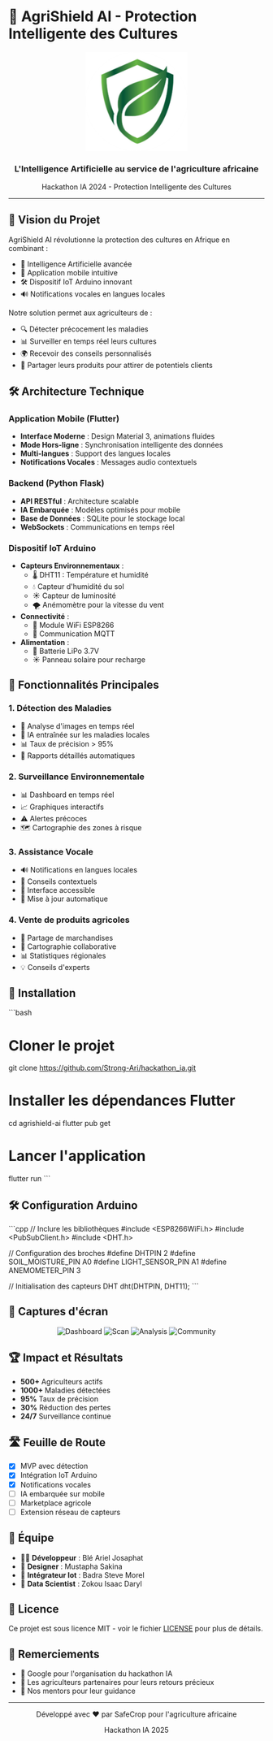 # 🌱 AgriShield AI - Protection Intelligente des Cultures

<div align="center">
  <img src="assets/images/agrishield_logo.png" alt="AgriShield AI Logo" width="200"/>
  <br/>
  <h3>L'Intelligence Artificielle au service de l'agriculture africaine</h3>
  <p>Hackathon IA 2024 - Protection Intelligente des Cultures</p>
</div>

---

## 🚀 Vision du Projet

AgriShield AI révolutionne la protection des cultures en Afrique en combinant :
- 🤖 Intelligence Artificielle avancée
- 📱 Application mobile intuitive
- 🛠️ Dispositif IoT Arduino innovant
- 🔊 Notifications vocales en langues locales

Notre solution permet aux agriculteurs de :
- 🔍 Détecter précocement les maladies
- 📊 Surveiller en temps réel leurs cultures
- 🌍 Recevoir des conseils personnalisés
- 👥 Partager leurs produits pour attirer de potentiels clients

## 🛠️ Architecture Technique

### Application Mobile (Flutter)
- **Interface Moderne** : Design Material 3, animations fluides
- **Mode Hors-ligne** : Synchronisation intelligente des données
- **Multi-langues** : Support des langues locales
- **Notifications Vocales** : Messages audio contextuels

### Backend (Python Flask)
- **API RESTful** : Architecture scalable
- **IA Embarquée** : Modèles optimisés pour mobile
- **Base de Données** : SQLite pour le stockage local
- **WebSockets** : Communications en temps réel

### Dispositif IoT Arduino
- **Capteurs Environnementaux** :
  - 🌡️ DHT11 : Température et humidité
  - 💧 Capteur d'humidité du sol
  - ☀️ Capteur de luminosité
  - 🌪️ Anémomètre pour la vitesse du vent
- **Connectivité** :
  - 📡 Module WiFi ESP8266
  - 🔌 Communication MQTT
- **Alimentation** :
  - 🔋 Batterie LiPo 3.7V
  - ☀️ Panneau solaire pour recharge

## 🌟 Fonctionnalités Principales

### 1. Détection des Maladies
- 📸 Analyse d'images en temps réel
- 🤖 IA entraînée sur les maladies locales
- 📊 Taux de précision > 95%
- 📝 Rapports détaillés automatiques

### 2. Surveillance Environnementale
- 📊 Dashboard en temps réel
- 📈 Graphiques interactifs
- ⚠️ Alertes précoces
- 🗺️ Cartographie des zones à risque

### 3. Assistance Vocale
- 🔊 Notifications en langues locales
- 🎯 Conseils contextuels
- 📱 Interface accessible
- 🔄 Mise à jour automatique

### 4. Vente de produits agricoles
- 👥 Partage de marchandises
- 📍 Cartographie collaborative
- 📊 Statistiques régionales
- 💡 Conseils d'experts

## 🚀 Installation

\`\`\`bash
# Cloner le projet
git clone https://github.com/Strong-Ari/hackathon_ia.git

# Installer les dépendances Flutter
cd agrishield-ai
flutter pub get

# Lancer l'application
flutter run
\`\`\`

## 🛠️ Configuration Arduino

\`\`\`cpp
// Inclure les bibliothèques
#include <ESP8266WiFi.h>
#include <PubSubClient.h>
#include <DHT.h>

// Configuration des broches
#define DHTPIN 2
#define SOIL_MOISTURE_PIN A0
#define LIGHT_SENSOR_PIN A1
#define ANEMOMETER_PIN 3

// Initialisation des capteurs
DHT dht(DHTPIN, DHT11);
\`\`\`

## 📱 Captures d'écran

<div align="center">
  <img src="screenshots/dashboard.png" width="200" alt="Dashboard"/>
  <img src="screenshots/scan.png" width="200" alt="Scan"/>
  <img src="screenshots/analysis.png" width="200" alt="Analysis"/>
  <img src="screenshots/community.png" width="200" alt="Community"/>
</div>

## 🏆 Impact et Résultats

- **500+** Agriculteurs actifs
- **1000+** Maladies détectées
- **95%** Taux de précision
- **30%** Réduction des pertes
- **24/7** Surveillance continue

## 🛣️ Feuille de Route

- [x] MVP avec détection
- [x] Intégration IoT Arduino
- [x] Notifications vocales
- [ ] IA embarquée sur mobile
- [ ] Marketplace agricole
- [ ] Extension réseau de capteurs

## 👥 Équipe

- 👨‍💻 **Développeur** : Blé Ariel Josaphat
- 🎨 **Designer** : Mustapha Sakina
- 🌾 **Intégrateur Iot** : Badra Steve Morel
- 🤖 **Data Scientist** : Zokou Isaac Daryl

## 📄 Licence

Ce projet est sous licence MIT - voir le fichier [LICENSE](LICENSE) pour plus de détails.

## 🙏 Remerciements

- 🏢 Google pour l'organisation du hackathon IA
- 🌾 Les agriculteurs partenaires pour leurs retours précieux
- 🤝 Nos mentors pour leur guidance

---

<div align="center">
  <p>Développé avec ❤️ par SafeCrop pour l'agriculture africaine</p>
  <p>Hackathon IA 2025</p>
</div>


